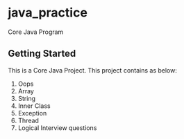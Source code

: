 # java_practice
Core Java Program

## Getting Started
This is a Core Java Project. This project contains as below:

1. Oops
2. Array
3. String
4. Inner Class
5. Exception 
6. Thread
7. Logical Interview questions
